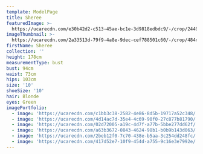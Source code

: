 ```yaml
---
template: ModelPage
title: Sheree
featuredImage: >-
  https://ucarecdn.com/e30b42d2-c513-45ae-bc1e-3d9818edbdc9/-/crop/2449x1246/0,188/-/preview/
imageThumbnail: >-
  https://ucarecdn.com/2a33513d-79f9-4a8e-9dec-cef788501c60/-/crop/484x639/1121,240/-/preview/
firstName: Sheree
collection: ''
height: 178cm
measurementType: bust
bust: 94cm
waist: 73cm
hips: 103cm
size: '10'
shoeSize: '10'
hair: Blonde
eyes: Green
imagePortfolio:
  - image: 'https://ucarecdn.com/c1bb3c38-2582-4e86-8d5b-19717a52c348/'
  - image: 'https://ucarecdn.com/4d14ac7d-35e4-4c69-90f0-27c877b81790/'
  - image: 'https://ucarecdn.com/02d72005-a19c-4d7f-a77b-5bbe277dd62f/'
  - image: 'https://ucarecdn.com/a63b3672-0843-4624-98b1-b0b9b143d063/'
  - image: 'https://ucarecdn.com/2beb12f0-7c70-438e-b5aa-3c254dd248fc/'
  - image: 'https://ucarecdn.com/417d52e7-10f9-454d-a755-9c16e3e7992e/'
---
```


